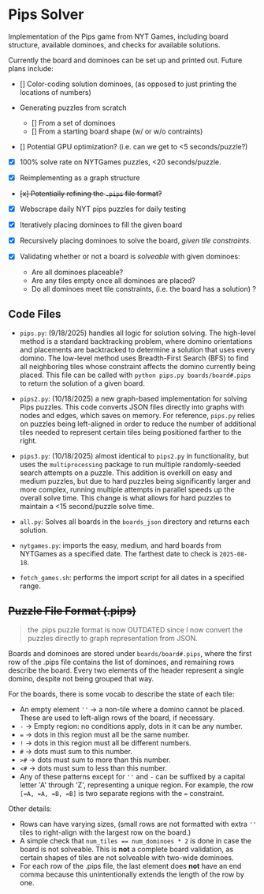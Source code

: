 # Pips Solver

Implementation of the Pips game from NYT Games, including board structure, available dominoes, and checks for available solutions.

Currently the board and dominoes can be set up and printed out. Future plans include:

- [] Color-coding solution dominoes, (as opposed to just printing the locations of numbers)

- Generating puzzles from scratch
    - [] From a set of dominoes
    - [] From a starting board shape (w/ or w/o contraints)

- [] Potential GPU optimization? (i.e. can we get to <5 seconds/puzzle?)

- [x] 100% solve rate on NYTGames puzzles, <20 seconds/puzzle.

- [x] Reimplementing as a graph structure

- ~~[x] Potentially refining the `.pips` file format?~~

- [x] Webscrape daily NYT pips puzzles for daily testing

- [x] Iteratively placing dominoes to fill the given board
- [x] Recursively placing dominoes to solve the board, *given tile constraints.*
- [x] Validating whether or not a board is *solveable* with given dominoes:
    - Are all dominoes placeable?
    - Are any tiles empty once all dominoes are placed?
    - Do all dominoes meet tile constraints, (i.e. the board has a solution) ?


## Code Files

- `pips.py`: (9/18/2025) handles all logic for solution solving. The high-level method is a standard backtracking problem, where domino orientations and placements are backtracked to determine a solution that uses every domino. The low-level method uses Breadth-First Search (BFS) to find all neighboring tiles whose constraint affects the domino currently being placed. This file can be called with `python pips.py boards/board#.pips` to return the solution of a given board.

- `pips2.py`: (10/18/2025) a new graph-based implementation for solving Pips puzzles. This code converts JSON files directly into graphs with nodes and edges, which saves on memory.
For reference, `pips.py` relies on puzzles being left-aligned in order to reduce the number of additional tiles needed to represent certain tiles being positioned farther to the right.

- `pips3.py`: (10/18/2025) almost identical to `pips2.py` in functionality, but uses the `multiprocessing` package to run multiple randomly-seeded search attempts on a puzzle. 
This addition is overkill on easy and medium puzzles, but due to hard puzzles being significantly larger and more complex, running multiple attempts in parallel speeds up the overall solve time.
This change is what allows for hard puzzles to maintain a <15 second/puzzle solve time.

- `all.py`: Solves all boards in the `boards_json` directory and returns each solution.

- `nytgames.py`: imports the easy, medium, and hard boards from NYTGames as a specified date. The farthest date to check is `2025-08-18`.

- `fetch_games.sh`: performs the import script for all dates in a specified range.


## ~~Puzzle File Format (.pips)~~

> the .pips puzzle format is now OUTDATED since I now convert the puzzles directly to graph representation from JSON.

Boards and dominoes are stored under `boards/board#.pips`, where the first row of the .pips file contains the list of dominoes, and remaining rows describe the board. Every two elements of the header represent a single domino, despite not being grouped that way.

For the boards, there is some vocab to describe the state of each tile:

- An empty element `''` -> a non-tile where a domino cannot be placed.
These are used to left-align rows of the board, if necessary.
- `-` -> Empty region: no conditions apply, dots in it can be any number.
- `=` -> dots in this region must all be the same number.
- `!` -> dots in this region must all be different numbers.
- `#` -> dots must sum to this number.
- `>#` -> dots must sum to more than this number.
- `<#` -> dots must sum to less than this number.
- Any of these patterns except for `''` and `-` can be suffixed by a capital letter 'A' through 'Z', representing a unique region. For example, the row `[=A, =A, =B, =B]` is two separate regions with the `=` constraint. 

Other details:
- Rows can have varying sizes, (small rows are not formatted with extra `''` tiles to right-align with the largest row on the board.)
- A simple check that `num_tiles == num_dominoes * 2` is done in case the board is not solveable. This is **not** a complete board validation, as certain shapes of tiles are not solveable with two-wide dominoes.
- For each row of the .pips file, the last element does **not** have an end comma because this unintentionally extends the length of the row by one. 